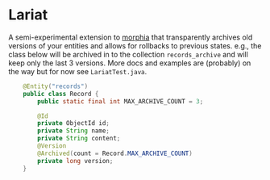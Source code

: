 # Lariat

A semi-experimental extension to [morphia](https://github.com/mongodb/morphia) that transparently archives
old versions of your entities and allows for rollbacks to previous states.  e.g., the class below will be
archived in to the collection `records_archive` and will keep only the last 3 versions.  More docs and examples are
(probably) on the way but for now see `LariatTest.java`.

```java
    @Entity("records")
    public class Record {
        public static final int MAX_ARCHIVE_COUNT = 3;

        @Id
        private ObjectId id;
        private String name;
        private String content;
        @Version
        @Archived(count = Record.MAX_ARCHIVE_COUNT)
        private long version;
    }
```